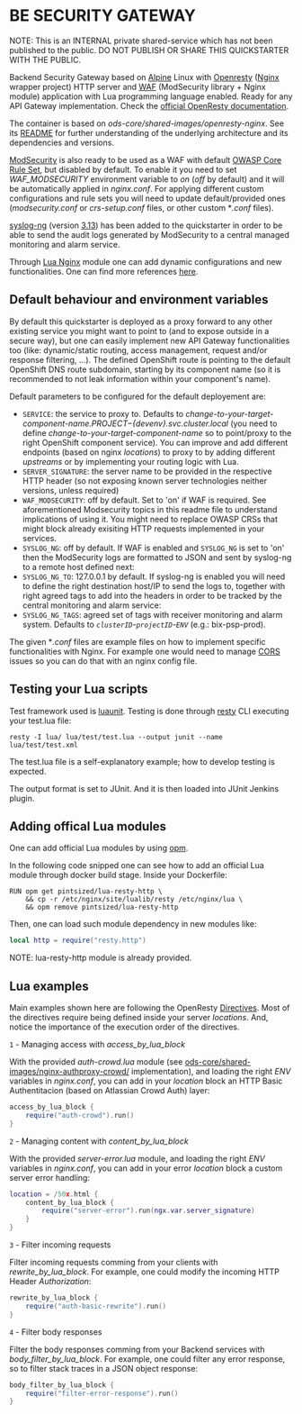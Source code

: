 BE SECURITY GATEWAY
===================

NOTE: This is an INTERNAL private shared-service which has not been published to the public.
DO NOT PUBLISH OR SHARE THIS QUICKSTARTER WITH THE PUBLIC.

Backend Security Gateway based on [Alpine](https://alpinelinux.org/) Linux with [Openresty](https://openresty.org) ([Nginx](https://nginx.org/en/) wrapper project) HTTP server and [WAF](https://www.owasp.org/index.php/Web_Application_Firewall) (ModSecurity library + Nginx module) application with Lua programming language enabled.
Ready for any API Gateway implementation. Check the [official OpenResty documentation](https://openresty-reference.readthedocs.io/en/latest/).

The container is based on *ods-core/shared-images/openresty-nginx*. See its [README](https://github.com/opendevstack/ods-core/blob/master/shared-images/openresty-nginx/README.md) for further understanding of the underlying architecture and its dependencies and versions.

[ModSecurity](https://modsecurity.org/) is also ready to be used as a WAF with default [OWASP Core Rule Set](https://modsecurity.org/crs/), but disabled by default.
To enable it you need to set *WAF_MODSECURITY* environment variable to *on* (*off* by default) and it will be automatically applied in *nginx.conf*.
For applying different custom configurations and rule sets you will need to update default/provided ones (*modsecurity.conf* or *crs-setup.conf* files, or other custom **.conf* files).

[syslog-ng](https://github.com/balabit/syslog-ng/) (version [3.13](https://www.syslog-ng.com/technical-documents/list/syslog-ng-open-source-edition/3.13)) has been added to the quickstarter in order to be able to send the audit logs generated by ModSecurity to a central managed monitoring and alarm service.

Through [Lua Nginx](https://github.com/openresty/lua-nginx-module#readme) module one can add dynamic configurations and new functionalities. One can find more references [here](https://openresty.org/en/resources.html).

Default behaviour and environment variables
-------------------------------------------

By default this quickstarter is deployed as a proxy forward to any other existing service you might want to point to (and to expose outside in a secure way), but one can easily implement new API Gateway functionalities too (like: dynamic/static routing, access management, request and/or response filtering, ...). The defined OpenShift route is pointing to the default OpenShift DNS route subdomain, starting by its component name (so it is recommended to not leak information within your component's name).

Default parameters to be configured for the default deployement are:

- `SERVICE`: the service to proxy to. Defaults to *change-to-your-target-component-name.${PROJECT}-${devenv}.svc.cluster.local* (you need to define *change-to-your-target-component-name* so to point/proxy to the right OpenShift component service). You can improve and add different endpoints (based on nginx *locations*) to proxy to by adding different *upstreams* or by implementing your routing logic with Lua.
- `SERVER_SIGNATURE`: the server name to be provided in the respective HTTP header (so not exposing known server technologies neither versions, unless required)
- `WAF_MODSECURITY`: off by default. Set to 'on' if WAF is required. See aforementioned Modsecurity topics in this readme file to understand implications of using it. You might need to replace OWASP CRSs that might block already exisiting HTTP requests implemented in your services.
- `SYSLOG_NG`: off by default. If WAF is enabled and `SYSLOG_NG` is set to 'on' then the ModSecurity logs are formatted to JSON and sent by syslog-ng to a remote host defined next:
- `SYSLOG_NG_TO`: 127.0.0.1 by default. If syslog-ng is enabled you will need to define the right destination host/IP to send the logs to, together with right agreed tags to add into the headers in order to be tracked by the central monitoring and alarm service:
- `SYSLOG_NG_TAGS`: agreed set of tags with receiver monitoring and alarm system. Defaults to *`clusterID`-`projectID`-`ENV`* (e.g.: bix-psp-prod).

The given **.conf* files are example files on how to implement specific functionalities with Nginx. For example one would need to manage [CORS](https://enable-cors.org/) issues so you can do that with an nginx config file.

Testing your Lua scripts
------------------------
Test framework used is [luaunit](https://luaunit.readthedocs.io/en/latest).
Testing is done through [resty](https://github.com/openresty/resty-cli) CLI executing your test.lua file:

```
resty -I lua/ lua/test/test.lua --output junit --name lua/test/test.xml
```

The test.lua file is a self-explanatory example; how to develop testing is expected.

The output format is set to JUnit. And it is then loaded into JUnit Jenkins plugin.

Adding offical Lua modules
--------------------------
One can add official Lua modules by using [opm](https://opm.openresty.org/).

In the following code snipped one can see how to add an official Lua module through docker build stage. Inside your Dockerfile:

```docker
RUN opm get pintsized/lua-resty-http \
    && cp -r /etc/nginx/site/lualib/resty /etc/nginx/lua \
    && opm remove pintsized/lua-resty-http
```

Then, one can load such module dependency in new modules like:

```lua
local http = require("resty.http")
```

NOTE: lua-resty-http module is already provided.

Lua examples
------------

Main examples shown here are following the OpenResty [Directives](https://openresty-reference.readthedocs.io/en/latest/Directives/).
Most of the directives require being defined inside your server *locations*.
And, notice the importance of the execution order of the directives.

`1` - Managing access with *access_by_lua_block*

With the provided *auth-crowd.lua* module (see [ods-core/shared-images/nginx-authproxy-crowd/](https://github.com/opendevstack/ods-core/tree/master/shared-images/nginx-authproxy-crowd) implementation), and loading the right *ENV* variables in *nginx.conf*, you can add in your *location* block an HTTP Basic Authentitacion (based on Atlassian Crowd Auth) layer:

```lua
access_by_lua_block {
    require("auth-crowd").run()
}
```

`2` - Managing content with *content_by_lua_block*

With the provided *server-error.lua* module, and loading the right *ENV* variables in *nginx.conf*, you can add in your error *location* block a custom server error handling:

```lua
location = /50x.html {
    content_by_lua_block {
        require("server-error").run(ngx.var.server_signature)
    }
}
```

`3` - Filter incoming requests

Filter incoming requests comming from your clients with *rewrite_by_lua_block*. For example, one could modify the incoming HTTP Header *Authorization*:

```lua
rewrite_by_lua_block {
    require("auth-basic-rewrite").run()
}
```

`4` - Filter body responses

Filter the body responses comming from your Backend services with *body_filter_by_lua_block*. For example, one could filter any error response, so to filter stack traces in a JSON object response:

```lua
body_filter_by_lua_block {
    require("filter-error-response").run()
}
```
